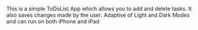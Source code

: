 This is a simple ToDoList App which allows you to add and delete tasks.
It also saves changes made by the user.
Adaptive of Light and Dark Modes and can run on both iPhone and iPad
